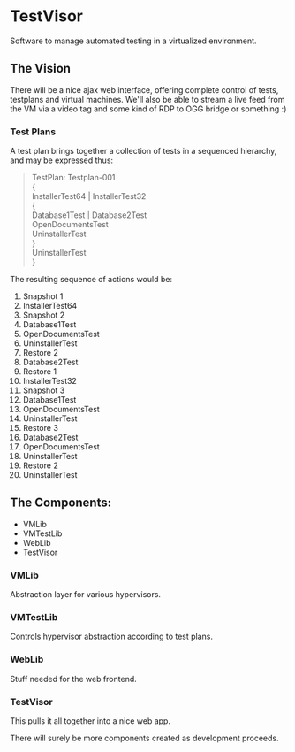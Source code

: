 TestVisor
=========

Software to manage automated testing in a virtualized environment.

The Vision
----------
There will be a nice ajax web interface, offering complete control of tests, testplans and virtual machines.
We'll also be able to stream a live feed from the VM via a video tag and some kind of RDP to OGG bridge or something :)

### Test Plans
A test plan brings together a collection of tests in a sequenced hierarchy, and may be expressed thus:
> TestPlan: Testplan-001  
> {  
>   InstallerTest64 | InstallerTest32  
>   {  
>   Database1Test | Database2Test  
>   OpenDocumentsTest  
>   UninstallerTest  
>   }  
>   UninstallerTest  
> }  

The resulting sequence of actions would be:

1. Snapshot 1
2. InstallerTest64
3. Snapshot 2
4. Database1Test
5. OpenDocumentsTest
6. UninstallerTest
7. Restore 2
8. Database2Test
9. Restore 1
10. InstallerTest32
11. Snapshot 3
12. Database1Test
13. OpenDocumentsTest
14. UninstallerTest
15. Restore 3
16. Database2Test
17. OpenDocumentsTest
18. UninstallerTest
19. Restore 2
20. UninstallerTest


The Components:
--------------
- VMLib
- VMTestLib
- WebLib
- TestVisor

### VMLib
Abstraction layer for various hypervisors.

### VMTestLib
Controls hypervisor abstraction according to test plans.

### WebLib
Stuff needed for the web frontend.

### TestVisor
This pulls it all together into a nice web app.

There will surely be more components created as development proceeds.
